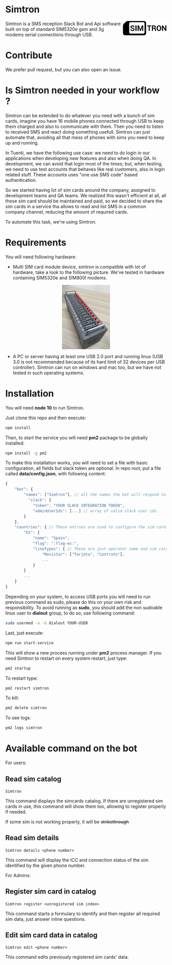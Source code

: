 # Simtron

<p>
  <img align="right" height="45" src="simtrnLogo.png">
  Simtron is a SMS reception Slack Bot and Api software built on top of standard SIM5320e gsm and 3g modems serial connections through USB.
</p>

# Contribute

We prefer pull request, but you can also open an issue.

# Is Simtron needed in your workflow ?

Simtron can be extended to do whatever you need with a bunch of sim cards, imagine you have 16 mobile phones connected through USB to keep them charged and also to communicate with them. Then you need to listen to received SMS and react doing something usefull. Simtron can just automate that, avoiding all that mess of phones with sims you need to keep up and running.

In Tuenti, we have the following use case: we need to do login in our applications when developing new features and also when doing QA. In development, we can avoid that login most of the times; but, when testing, we need to use test accounts that behaves like real customers, also in login related stuff. These accounts uses "one use SMS code" based authentication.

So we started having lot of sim cards around the company, assigned to development teams and QA teams. We realized this wasn't efficient at all, all these sim card should be maintained and paid, so we decided to share the sim cards in a service tha allows to read and list SMS in a common company channel, reducing the amount of required cards.

To automate this task, we're using Simtron.

# Requirements

You will need following hardware:

- Multi SIM card module device, simtron is compatible with lot of hardware, take a look to the following picture. We've tested in hardware containing SIM5320e and SIM800l modems.

<p align="center">
  <img align="center" height="200" src="sim5320emultimodem.jpg">
</p>

- A PC or server having at least one USB 2.0 port and running linux (USB 3.0 is not recommended because of its hard limit of 32 devices per USB controller). Simtron can run on windows and mac too, but we have not tested in such operating systems.

# Installation

You will need **node 10** to run Simtron.

Just clone this repo and then execute:

```bash
npm install
```
Then, to start the service you will need **pm2** package to be globally installed:

```bash
npm install -g pm2
```

To make this installation works, you will need to set a file with basic configuration, all fields but slack token are optional. In repo root, put a file called **data/config.json**, with following content:

```javascript
{
    "bot": {
        "names": ["Simtron"], // all the names the bot will respond to.
    	  "slack": {
            "token": "YOUR SLACK INTEGRATION TOKEN",
            "adminUserIds": [...] // array of valid slack user ids.
        }
    },
    "countries": { // These entries are used to configure the sim card catalog, organized by country and operator.
        "ES": {
            "name": "Spain",
            "flag": ":flag-es:",
            "lineTypes": { // These are just operator name and sim card classification
                "Movistar": ["Tarjeta", "Contrato"],
                ...
            }
        }
        ...
    }
}
```

Depending on your system, to access USB ports you will need to run previous command as sudo, please do this on your own risk and responsibility. To avoid running as **sudo**, you should add the non sudoable linux user to **dialout** group, to do so, use following command:

```bash
sudo usermod -a -G dialout YOUR-USER
```

Last, just execute:

```bash
npm run start-service
```

This will show a new process running under **pm2** process manager. If you need Simtron to restart on every system restart, just type:

```bash
pm2 startup
```
To restart type:

```bash
pm2 restart simtron
```
To kill:

```bash
pm2 delete simtron
```

To see logs:

```bash
pm2 logs simtron
```

# Available command on the bot

For users:

## Read sim catalog

```
Simtron
```

This command displays the simcards catalog. If there are unregistered sim cards in use, this command will show them too, allowing to register properly if needed.

If some sim is not working properly, it will be ~~strikethrough~~

## Read sim details

```
Simtron details <phone number>
```

This command will display the ICC and connection status of the sim identified by the given phone number.

For Admins:

## Register sim card in catalog

```
Simtron register <unregistered sim index>
```

This command starts a formulary to identify and then register all required sim data, just answer inline questions.

## Edit sim card data in catalog

```
Simtron edit <phone number>
```

This command edits previously registered sim cards' data.
